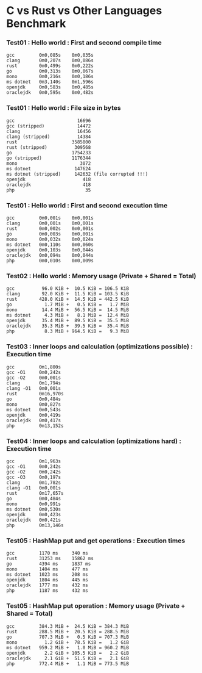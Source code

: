 # C vs Rust vs Other Languages Benchmark

### Test01 : Hello world : First and second compile time
```
gcc         0m0,085s    0m0,035s
clang       0m0,207s    0m0,086s
rust        0m0,499s    0m0,222s
go          0m0,313s    0m0,067s
mono        0m0,216s    0m0,186s
ms dotnet   0m3,140s    0m1,596s
openjdk     0m0,583s    0m0,485s
oraclejdk   0m0,595s    0m0,482s
```
### Test01 : Hello world : File size in bytes
```
gcc                       16696
gcc (stripped)            14472
clang                     16456
clang (stripped)          14384
rust                    3585800
rust (stripped)          309568
go                      1754233
go (stripped)           1176344
mono                       3072
ms dotnet                147624
ms dotnet (stripped)     142632 (file corrupted !!!)
openjdk                     418
oraclejdk                   418
php                          35
```
### Test01 : Hello world : First and second execution time
```
gcc         0m0,001s    0m0,001s
clang       0m0,001s    0m0,001s
rust        0m0,002s    0m0,001s
go          0m0,003s    0m0,001s
mono        0m0,032s    0m0,024s
ms dotnet   0m0,110s    0m0,060s
openjdk     0m0,103s    0m0,044s
oraclejdk   0m0,094s    0m0,044s
php         0m0,010s    0m0,009s
```
### Test02 : Hello world : Memory usage (Private + Shared = Total)
```
gcc          96.0 KiB +  10.5 KiB = 106.5 KiB
clang        92.0 KiB +  11.5 KiB = 103.5 KiB
rust        428.0 KiB +  14.5 KiB = 442.5 KiB
go            1.7 MiB +   0.5 KiB =   1.7 MiB
mono         14.4 MiB +  56.5 KiB =  14.5 MiB
ms dotnet     4.3 MiB +   8.1 MiB =  12.4 MiB
openjdk      35.4 MiB +  89.5 KiB =  35.5 MiB
oraclejdk    35.3 MiB +  39.5 KiB =  35.4 MiB
php           8.3 MiB + 964.5 KiB =   9.3 MiB
```
### Test03 : Inner loops and calculation (optimizations possible) : Execution time
```
gcc         0m1,800s
gcc -O1     0m0,242s
gcc -O2     0m0,001s
clang       0m1,794s
clang -O1   0m0,001s
rust        0m16,970s
go          0m0,484s
mono        0m0,827s
ms dotnet   0m0,543s
openjdk     0m0,419s
oraclejdk   0m0,417s
php         0m13,152s
```
### Test04 : Inner loops and calculation (optimizations hard) : Execution time
```
gcc         0m1,963s
gcc -O1     0m0,242s
gcc -O2     0m0,242s
gcc -O3     0m0,197s
clang       0m1,782s
clang -O1   0m0,001s
rust        0m17,657s
go          0m0,484s
mono        0m0,991s
ms dotnet   0m0,530s
openjdk     0m0,423s
oraclejdk   0m0,421s
php         0m13,146s
```
### Test05 : HashMap put and get operations : Execution times
```
gcc         1170 ms     340 ms
rust        31253 ms    15862 ms
go          4394 ms     1837 ms
mono        1404 ms     477 ms
ms dotnet   1023 ms     208 ms
openjdk     1804 ms     445 ms
oraclejdk   1777 ms     432 ms
php         1187 ms     432 ms
```
### Test05 : HashMap put operation : Memory usage (Private + Shared = Total)
```
gcc         384.3 MiB +  24.5 KiB = 384.3 MiB
rust        288.5 MiB +  20.5 KiB = 288.5 MiB
go          707.3 MiB +   0.5 KiB = 707.3 MiB
mono          1.2 GiB +  78.5 KiB =   1.2 GiB
ms dotnet   959.2 MiB +   1.0 MiB = 960.2 MiB
openjdk       2.2 GiB + 105.5 KiB =   2.2 GiB
oraclejdk     2.1 GiB +  51.5 KiB =   2.1 GiB
php         772.4 MiB +   1.1 MiB = 773.5 MiB
```
